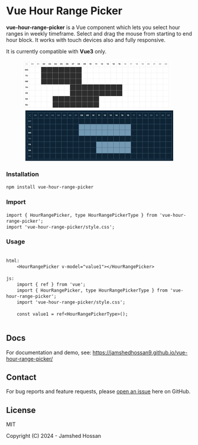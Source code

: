# Vue Hour Range Picker

**vue-hour-range-picker** is a Vue component which lets you select hour ranges in weekly timeframe. Select and drag the mouse from starting to end hour block. It works with touch devices also and fully responsive.

It is currently compatible with **Vue3** only.


<p align="center">
    <img src="https://github.com/jamshedhossan9/vue-hour-range-picker/blob/main/screenshots/vue-hour-range-picker-light.png?raw=true" width="400" > &nbsp; &nbsp;
    <img src="https://github.com/jamshedhossan9/vue-hour-range-picker/blob/main/screenshots/vue-hour-range-picker-dark.png?raw=true" width="400" >
</p>

### Installation
```
npm install vue-hour-range-picker
```

### Import
```
import { HourRangePicker, type HourRangePickerType } from 'vue-hour-range-picker';
import 'vue-hour-range-picker/style.css'; 
```

### Usage
```

html:
    <HourRangePicker v-model="value1"></HourRangePicker>

js:
    import { ref } from 'vue';
    import { HourRangePicker, type HourRangePickerType } from 'vue-hour-range-picker';
    import 'vue-hour-range-picker/style.css';

    const value1 = ref<HourRangePickerType>();
    
```

## Docs

For documentation and demo, see: https://jamshedhossan9.github.io/vue-hour-range-picker/

## Contact

For bug reports and feature requests, please [open an issue](https://github.com/jamshedhossan9/vue-hour-range-picker/issues/new) here on GitHub.

## License

MIT

Copyright (C) 2024 - Jamshed Hossan

